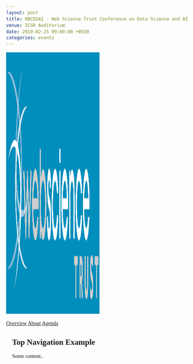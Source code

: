 ```yaml
---
layout: post
title: RBCDSAI - Web Science Trust Conference on Data Science and AI
venue: ICSR Auditorium
date: 2019-02-25 09:00:00 +0530
categories: events
---
```


<html>
<img src="/assets/wst.jpg" alt="wst-image" style="width:250px;height:700px;">
<head>
<meta name="viewport" content="width=device-width, initial-scale=1">
<style>
body {
  margin: 0;
  font-family: "Times New Roman", Times, serif;
}

.topnav {
  overflow: hidden;
  background-color: #ffffff;
}

.topnav a {
  float: left;
  color: #c0c0c0;
  text-align: center;
  padding: 7px 8px;
  text-decoration: none;
  font-size: 18px;
  
}

.topnav a:hover {
  background-color: #ffffff;
  color: black;
}

.topnav a.active {
  background-color: #ffffff;
  color: black;
}
</style>
</head>
<body>

<div class="topnav">
  <a class="active" href="#home">Overview</a>
  <a href="#news">About</a>
  <a href="/assets/wst-agenda.html">Agenda</a>
 
</div>

<div style="padding-left:16px">
  <h2>Top Navigation Example</h2>
  <p>Some content..</p>
</div>

</body>
</html>

